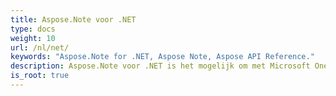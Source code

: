 ```yaml
---
title: Aspose.Note voor .NET
type: docs
weight: 10
url: /nl/net/
keywords: "Aspose.Note for .NET, Aspose Note, Aspose API Reference."
description: Aspose.Note voor .NET is het mogelijk om met Microsoft OneNote-bestanden te programmeren zonder Microsoft Office Automation.
is_root: true
---
```

